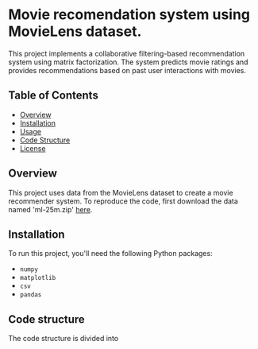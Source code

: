 # Movie recomendation system using MovieLens dataset. 

This project implements a collaborative filtering-based recommendation system using matrix factorization. 
The system predicts movie ratings and provides recommendations based on past user interactions with movies.

## Table of Contents
- [Overview](#overview)
- [Installation](#installation)
- [Usage](#usage)
- [Code Structure](#code-structure)
- [License](#license)

## Overview 

This project uses data from the MovieLens dataset to create a movie recommender system. To reproduce the code,
first download the data named 'ml-25m.zip' [here](https://grouplens.org/datasets/movielens/).

## Installation 

To run this project, you'll need the following Python packages:

- `numpy`
- `matplotlib`
- `csv`
- `pandas`

## Code structure 



The code structure is divided into 
